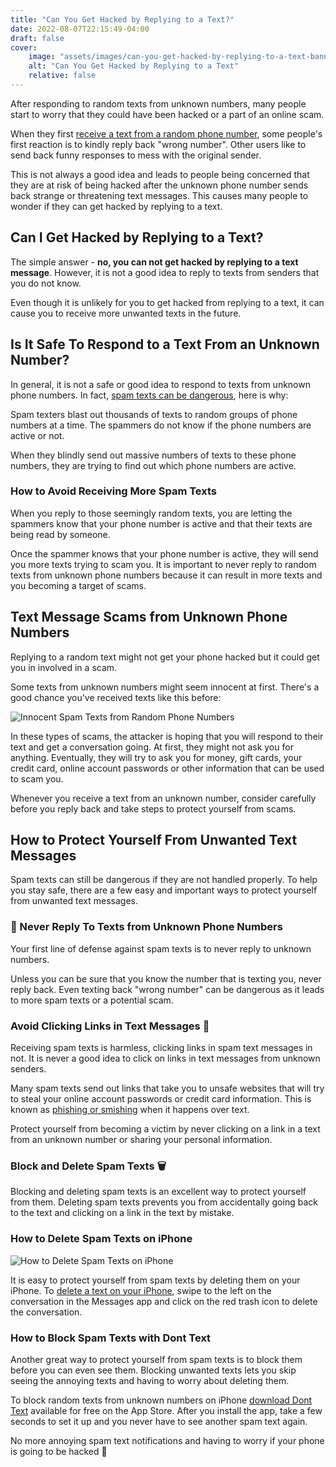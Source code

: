 ```yaml
---
title: "Can You Get Hacked by Replying to a Text?"
date: 2022-08-07T22:15:49-04:00
draft: false
cover:
    image: "assets/images/can-you-get-hacked-by-replying-to-a-text-banner.png"
    alt: "Can You Get Hacked by Replying to a Text"
    relative: false 
---
```


After responding to random texts from unknown numbers, many people start to worry that they could have been hacked or a part of an online scam. 

When they first [receive a text from a random phone number](/blog/keep-getting-dirty-texts-from-random-numbers/), some people's first reaction is to kindly reply back "wrong number". Other users like to send back funny responses to mess with the original sender. 

This is not always a good idea and leads to people being concerned that they are at risk of being hacked after the unknown phone number sends back strange or threatening text messages. This causes many people to wonder if they can get hacked by replying to a text.

## Can I Get Hacked by Replying to a Text?

The simple answer - **no, you can not get hacked by replying to a text message**. However, it is not a good idea to reply to texts from senders that you do not know.

Even though it is unlikely for you to get hacked from replying to a text, it can cause you to receive more unwanted texts in the future. 

## Is It Safe To Respond to a Text From an Unknown Number?

In general, it is not a safe or good idea to respond to texts from unknown phone numbers. In fact, [spam texts can be dangerous](/blog/are-spam-text-messages-dangerous/), here is why:

Spam texters blast out thousands of texts to random groups of phone numbers at a time. The spammers do not know if the phone numbers are active or not.

When they blindly send out massive numbers of texts to these phone numbers, they are trying to find out which phone numbers are active. 

### How to Avoid Receiving More Spam Texts

When you reply to those seemingly random texts, you are letting the spammers know that your phone number is active and that their texts are being read by someone. 

Once the spammer knows that your phone number is active, they will send you more texts trying to scam you. It is important to never reply to random texts from unknown phone numbers because it can result in more texts and you becoming a target of scams.

## Text Message Scams from Unknown Phone Numbers

Replying to a random text might not get your phone hacked but it could get you in involved in a scam. 

Some texts from unknown numbers might seem innocent at first. There's a good chance you've received texts like this before:

![Innocent Spam Texts from Random Phone Numbers](/assets/images/innocent-spam-texts-from-random-phone-numbers.png#center "Innocent Spam Texts from Random Phone Numbers")

In these types of scams, the attacker is hoping that you will respond to their text and get a conversation going. At first, they might not ask you for anything. Eventually, they will try to ask you for money, gift cards, your credit card, online account passwords or other information that can be used to scam you.

Whenever you receive a text from an unknown number, consider carefully before you reply back and take steps to protect yourself from scams. 

## How to Protect Yourself From Unwanted Text Messages

Spam texts can still be dangerous if they are not handled properly. To help you stay safe, there are a few easy and important ways to protect yourself from unwanted text messages. 

### 🛑 Never Reply To Texts from Unknown Phone Numbers

Your first line of defense against spam texts is to never reply to unknown numbers. 

Unless you can be sure that you know the number that is texting you, never reply back. Even texting back "wrong number" can be dangerous as it leads to more spam texts or a potential scam.

### Avoid Clicking Links in Text Messages 🔗

Receiving spam texts is harmless, clicking links in spam text messages in not. It is never a good idea to click on links in text messages from unknown senders. 

Many spam texts send out links that take you to unsafe websites that will try to steal your online account passwords or credit card information. This is known as [phishing or smishing](/blog/smishing-definition/) when it happens over text. 

Protect yourself from becoming a victim by never clicking on a link in a text from an unknown number or sharing your personal information.

### Block and Delete Spam Texts 🗑

Blocking and deleting spam texts is an excellent way to protect yourself from them. Deleting spam texts prevents you from accidentally going back to the text and clicking on a link in the text by mistake. 

### How to Delete Spam Texts on iPhone

![How to Delete Spam Texts on iPhone](/assets/images/how-to-delete-spam-texts-on-iPhone.jpeg#center "How to Delete Spam Texts on iPhone")

It is easy to protect yourself from spam texts by deleting them on your iPhone. To [delete a text on your iPhone](https://support.apple.com/guide/iphone/delete-messages-iph2c9c4bfcb/ios), swipe to the left on the conversation in the Messages app and click on the red trash icon to delete the conversation. 

### How to Block Spam Texts with Dont Text

Another great way to protect yourself from spam texts is to block them before you can even see them. Blocking unwanted texts lets you skip seeing the annoying texts and having to worry about deleting them.

To block random texts from unknown numbers on iPhone [download Dont Text](https://apps.apple.com/us/app/dont-text/id1540836811) available for free on the App Store. After you install the app, take a few seconds to set it up and you never have to see another spam text again.

No more annoying spam text notifications and having to worry if your phone is going to be hacked 🥳